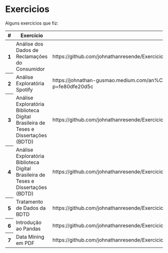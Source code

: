 # Exercicios

Alguns exercícios que fiz:

<table class="table">
  <thead>
    <tr>
      <th scope="col">#</th>
      <th scope="col">Exercício</th>
      <th scope="col">Link</th>
    </tr>
  </thead>
  <tbody>
    <tr>
      <th scope="row">1</th>
      <td>Análise dos Dados de Reclamações do Consumidor</td>
      <td>https://github.com/johnathanresende/Exercicios/blob/master/An%C3%A1lise_Explorat%C3%B3ria_2019_2_Semestre.ipynb</td>
    </tr>
    <tr>
      <th scope="row">2</th>
      <td>Análise Exploratória Spotify</td>
      <td>https://johnathan-gusmao.medium.com/an%C3%A1lise-explorat%C3%B3ria-dados-playlist-spotify-fe80dfe20d5c?p=fe80dfe20d5c</td>
    </tr>
    <tr>
      <th scope="row">3</th>
      <td>Análise Exploratória Biblioteca Digital Brasileira de Teses e Dissertações (BDTD)</td>
      <td>https://github.com/johnathanresende/Exercicios/blob/master/bdtd_CI.ipynb</td>
    </tr>
    <tr>
      <th scope="row">4</th>
      <td>Análise Exploratória Biblioteca Digital Brasileira de Teses e Dissertações (BDTD)</td>
      <td>https://github.com/johnathanresende/Exercicios/blob/master/bdtd_CI.ipynb</td>
    </tr>
    <tr>
      <th scope="row">5</th>
      <td>Tratamento de Dados da BDTD</td>
      <td>https://github.com/johnathanresende/Exercicios/blob/master/exercicio_bdtd.ipynb</td>
    </tr>
    <tr>
      <th scope="row">6</th>
      <td>Introdução ao Pandas</td>
      <td>https://github.com/johnathanresende/Exercicios/blob/master/intro_pandas.ipynb</td>
    </tr>
    <tr>
      <th scope="row">7</th>
      <td>Data Mining em PDF</td>
      <td>https://github.com/johnathanresende/Exercicios/blob/master/pdf_mining.ipynb</td>
    </tr>
  </tbody>
</table>
